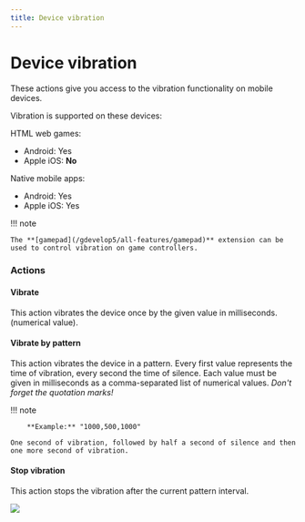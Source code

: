 ```yaml
---
title: Device vibration
---
```

# Device vibration

These actions give you access to the vibration functionality on mobile devices.

Vibration is supported on these devices:

HTML web games:

- Android: Yes
- Apple iOS: **No**

Native mobile apps:

- Android: Yes
- Apple iOS: Yes

!!! note

    The **[gamepad](/gdevelop5/all-features/gamepad)** extension can be used to control vibration on game controllers.

### Actions

#### Vibrate

This action vibrates the device once by the given value in milliseconds. (numerical value).

#### Vibrate by pattern

This action vibrates the device in a pattern. Every first value represents the time of vibration, every second the time of silence. Each value must be given in milliseconds as a comma-separated list of numerical values. *Don't forget the quotation marks!*

!!! note

        **Example:** "1000,500,1000"

    One second of vibration, followed by half a second of silence and then one more second of vibration.

#### Stop vibration

This action stops the vibration after the current pattern interval.

![](/gdevelop5/all-features/devicevibrationevents.png)

